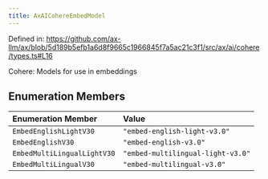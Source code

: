 ```yaml
---
title: AxAICohereEmbedModel
---
```


Defined in: https://github.com/ax-llm/ax/blob/5d189b5efb1a6d8f9665c1966845f7a5ac21c3f1/src/ax/ai/cohere/types.ts#L16

Cohere: Models for use in embeddings

## Enumeration Members

| Enumeration Member | Value |
| :------ | :------ |
| <a id="EmbedEnglishLightV30"></a> `EmbedEnglishLightV30` | `"embed-english-light-v3.0"` |
| <a id="EmbedEnglishV30"></a> `EmbedEnglishV30` | `"embed-english-v3.0"` |
| <a id="EmbedMultiLingualLightV30"></a> `EmbedMultiLingualLightV30` | `"embed-multilingual-light-v3.0"` |
| <a id="EmbedMultiLingualV30"></a> `EmbedMultiLingualV30` | `"embed-multilingual-v3.0"` |
